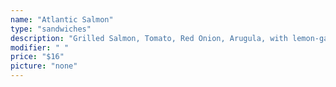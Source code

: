 ```yaml
---
name: "Atlantic Salmon"
type: "sandwiches"
description: "Grilled Salmon, Tomato, Red Onion, Arugula, with lemon-garlin aioli"
modifier: " "
price: "$16"
picture: "none"
---
```

